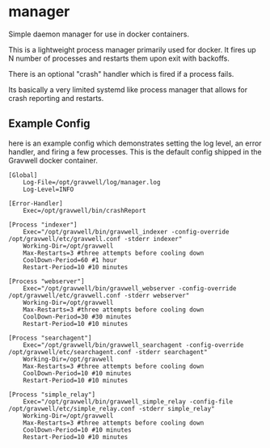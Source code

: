 # manager
Simple daemon manager for use in docker containers.

This is a lightweight process manager primarily used for docker.  It fires up N number of processes and restarts them upon exit with backoffs.

There is an optional "crash" handler which is fired if a process fails.

Its basically a very limited systemd like process manager that allows for crash reporting and restarts.

## Example Config

here is an example config which demonstrates setting the log level, an error handler, and firing a few processes.  This is the default config shipped in the Gravwell docker container.

```
[Global]
	Log-File=/opt/gravwell/log/manager.log
	Log-Level=INFO

[Error-Handler]
	Exec=/opt/gravwell/bin/crashReport

[Process "indexer"]
	Exec="/opt/gravwell/bin/gravwell_indexer -config-override /opt/gravwell/etc/gravwell.conf -stderr indexer"
	Working-Dir=/opt/gravwell
	Max-Restarts=3 #three attempts before cooling down
	CoolDown-Period=60 #1 hour
	Restart-Period=10 #10 minutes

[Process "webserver"]
	Exec="/opt/gravwell/bin/gravwell_webserver -config-override /opt/gravwell/etc/gravwell.conf -stderr webserver"
	Working-Dir=/opt/gravwell
	Max-Restarts=3 #three attempts before cooling down
	CoolDown-Period=30 #30 minutes
	Restart-Period=10 #10 minutes

[Process "searchagent"]
	Exec="/opt/gravwell/bin/gravwell_searchagent -config-override /opt/gravwell/etc/searchagent.conf -stderr searchagent"
	Working-Dir=/opt/gravwell
	Max-Restarts=3 #three attempts before cooling down
	CoolDown-Period=10 #10 minutes
	Restart-Period=10 #10 minutes

[Process "simple_relay"]
	Exec="/opt/gravwell/bin/gravwell_simple_relay -config-file /opt/gravwell/etc/simple_relay.conf -stderr simple_relay"
	Working-Dir=/opt/gravwell
	Max-Restarts=3 #three attempts before cooling down
	CoolDown-Period=10 #10 minutes
	Restart-Period=10 #10 minutes
```
